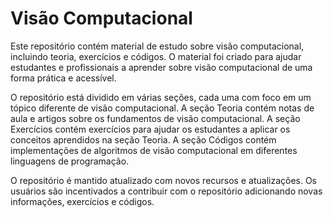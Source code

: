# Visão Computacional

Este repositório contém material de estudo sobre visão computacional, incluindo teoria, exercícios e códigos. O material foi criado para ajudar estudantes e profissionais a aprender sobre visão computacional de uma forma prática e acessível.

O repositório está dividido em várias seções, cada uma com foco em um tópico diferente de visão computacional. A seção Teoria contém notas de aula e artigos sobre os fundamentos de visão computacional. A seção Exercícios contém exercícios para ajudar os estudantes a aplicar os conceitos aprendidos na seção Teoria. A seção Códigos contém implementações de algoritmos de visão computacional em diferentes linguagens de programação.

O repositório é mantido atualizado com novos recursos e atualizações. Os usuários são incentivados a contribuir com o repositório adicionando novas informações, exercícios e códigos.
